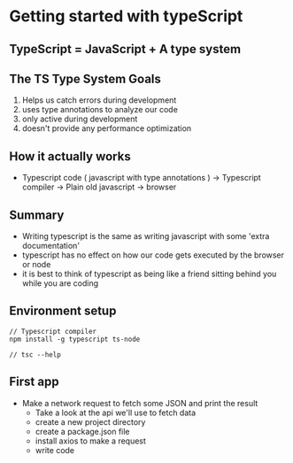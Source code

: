 # Getting started with typeScript

## TypeScript = JavaScript + A type system

## The TS Type System Goals

1. Helps us catch errors during development
2. uses type annotations to analyze our code
3. only active during development
4. doesn't provide any performance optimization

## How it actually works

- Typescript code ( javascript with type annotations ) -> Typescript compiler -> Plain old javascript -> browser

## Summary

- Writing typescript is the same as writing javascript with some 'extra documentation'
- typescript has no effect on how our code gets executed by the browser or node
- it is best to think of typescript as being like a friend sitting behind you while you are coding

## Environment setup

```
// Typescript compiler
npm install -g typescript ts-node

// tsc --help

```

## First app

- Make a network request to fetch some JSON and print the result
  - Take a look at the api we'll use to fetch data
  - create a new project directory
  - create a package.json file
  - install axios to make a request
  - write code
